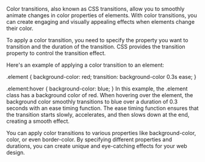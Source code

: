 Color transitions, also known as CSS transitions, allow you to smoothly animate changes in color properties of elements. With color transitions, you can create engaging and visually appealing effects when elements change their color.

To apply a color transition, you need to specify the property you want to transition and the duration of the transition. CSS provides the transition property to control the transition effect.

Here's an example of applying a color transition to an element:

.element {
  background-color: red;
  transition: background-color 0.3s ease;
}

.element:hover {
  background-color: blue;
}
In this example, the .element class has a background color of red. When hovering over the element, the background color smoothly transitions to blue over a duration of 0.3 seconds with an ease timing function. The ease timing function ensures that the transition starts slowly, accelerates, and then slows down at the end, creating a smooth effect.

You can apply color transitions to various properties like background-color, color, or even border-color. By specifying different properties and durations, you can create unique and eye-catching effects for your web design.
